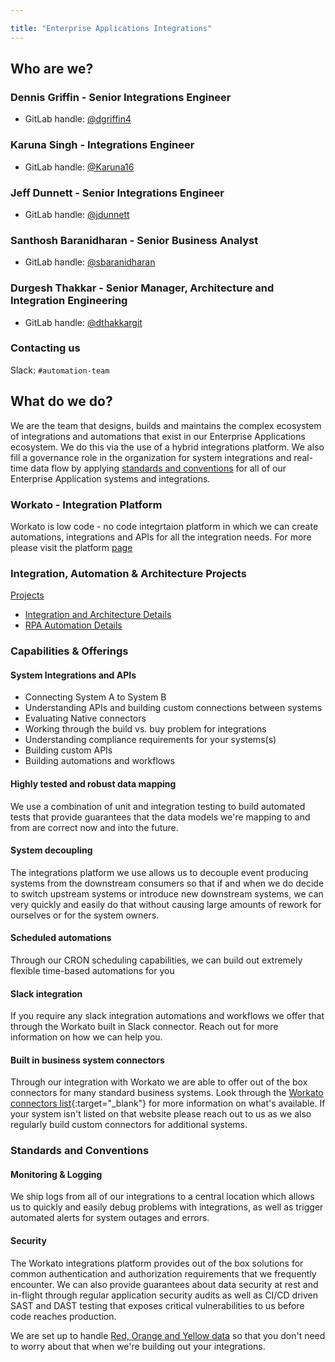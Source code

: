 ```yaml
---

title: "Enterprise Applications Integrations"
---
```




<link rel="stylesheet" type="text/css" href="/stylesheets/biztech.css" />



## Who are we?

### Dennis Griffin - Senior Integrations Engineer

- GitLab handle: [@dgriffin4](https://gitlab.com/dgriffin4)


### Karuna Singh - Integrations Engineer

- GitLab handle: [@Karuna16](https://gitlab.com/Karuna16)


### Jeff Dunnett - Senior Integrations Engineer

- GitLab handle: [@jdunnett](https://gitlab.com/jdunnett)


### Santhosh Baranidharan - Senior Business Analyst

- GitLab handle: [@sbaranidharan](https://gitlab.com/sbaranidharan)


### Durgesh Thakkar - Senior Manager, Architecture and Integration Engineering

- GitLab handle: [@dthakkargit](https://gitlab.com/dthakkargit)



### Contacting us

Slack: `#automation-team`

## What do we do?

We are the team that designs, builds and maintains the complex ecosystem of integrations and automations that exist in our Enterprise Applications ecosystem. We do this via the use of a hybrid integrations platform. We also fill a governance role in the organization for system integrations and real-time data flow by applying [standards and conventions](#standards-and-conventions) for all of our Enterprise Application systems and integrations.


### Workato - Integration Platform

Workato is low code - no code integrtaion platform in which we can create automations, integrations and APIs for all the integration needs. For more please visit the platform [page](https://www.workato.com/)


### Integration, Automation & Architecture Projects

[Projects](https://docs.google.com/presentation/d/1R19SJtEEulZyU-3j1clK6sloyTg1ZdP1EgARmqqfVuE)
- [Integration and Architecture Details](https://docs.google.com/spreadsheets/d/1mGeG2ClY8GHz2RZUpu-5FN0wUPCaw1o2bWEGtS0qLXE)
- [RPA Automation Details](https://docs.google.com/spreadsheets/d/1kwFLeAi_5Ts6Q7rQhMVo2nUo9yI7CkwYS0iakpp5LmQ)

### Capabilities & Offerings

#### System Integrations and APIs
- Connecting System A to System B
- Understanding APIs and building custom connections between systems
- Evaluating Native connectors
- Working through the build vs. buy problem for integrations
- Understanding compliance requirements for your systems(s)
- Building custom APIs
- Building automations and workflows

#### Highly tested and robust data mapping

We use a combination of unit and integration testing to build automated tests that provide guarantees that the data models we're mapping to and from are correct now and into the future.

#### System decoupling

The integrations platform we use allows us to decouple event producing systems from the downstream consumers so that if and when we do decide to switch upstream systems or introduce new downstream systems, we can very quickly and easily do that without causing large amounts of rework for ourselves or for the system owners.

#### Scheduled automations

Through our CRON scheduling capabilities, we can build out extremely flexible time-based automations for you

#### Slack integration

If you require any slack integration automations and workflows we offer that through the Workato built in Slack connector. Reach out for more information on how we can help you.

#### Built in business system connectors

Through our integration with Workato we are able to offer out of the box connectors for many standard business systems. Look through the [Workato connectors list](https://docs.workato.com/connectors.html){:target="_blank"} for more information on what's available. If your system isn't listed on that website please reach out to us as we also regularly build custom connectors for additional systems.


### Standards and Conventions

#### Monitoring & Logging

We ship logs from all of our integrations to a central location which allows us to quickly and easily debug problems with integrations, as well as trigger automated alerts for system outages and errors.

#### Security

The Workato integrations platform provides out of the box solutions for common authentication and authorization requirements that we frequently encounter. We can also provide guarantees about data security at rest and in-flight through regular application security audits as well as CI/CD driven SAST and DAST testing that exposes critical vulnerabilities to us before code reaches production.

We are set up to handle [Red, Orange and Yellow data](/handbook/security/data-classification-standard.html#data-classification-levels) so that you don't need to worry about that when we're building out your integrations.


